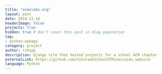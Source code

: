 ```yaml
---
title: "acmxlabs.org"
layout: post
date: 2014-11-18
headerImage: false
projects: true
hidden: true # don't count this post in blog pagination
tag:
- python-webapp
category: project
author: rshipp
description: Django site that hosted projects for a school ACM chapter.
externalLink: https://github.com/ColoradoSchoolOfMines/acmx_website
language: Python
---
```

